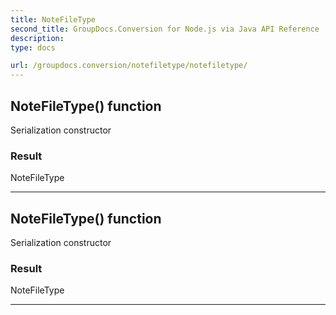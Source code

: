 ```yaml
---
title: NoteFileType
second_title: GroupDocs.Conversion for Node.js via Java API Reference
description: 
type: docs

url: /groupdocs.conversion/notefiletype/notefiletype/
---
```


## NoteFileType() function
Serialization constructor

### Result
NoteFileType


---


## NoteFileType() function
Serialization constructor

### Result
NoteFileType


---


